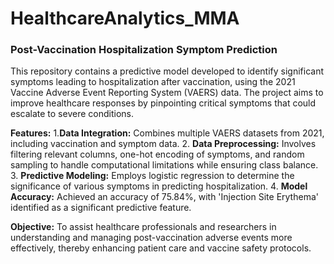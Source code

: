 # HealthcareAnalytics_MMA

### Post-Vaccination Hospitalization Symptom Prediction
This repository contains a predictive model developed to identify significant symptoms leading to hospitalization after vaccination, using the 2021 Vaccine Adverse Event Reporting System (VAERS) data. The project aims to improve healthcare responses by pinpointing critical symptoms that could escalate to severe conditions.

**Features:**
1.**Data Integration:** Combines multiple VAERS datasets from 2021, including vaccination and symptom data.
2. **Data Preprocessing:** Involves filtering relevant columns, one-hot encoding of symptoms, and random sampling to handle computational limitations while ensuring class balance.
3. **Predictive Modeling:** Employs logistic regression to determine the significance of various symptoms in predicting hospitalization.
4. **Model Accuracy:** Achieved an accuracy of 75.84%, with 'Injection Site Erythema' identified as a significant predictive feature.

**Objective:**
To assist healthcare professionals and researchers in understanding and managing post-vaccination adverse events more effectively, thereby enhancing patient care and vaccine safety protocols.
